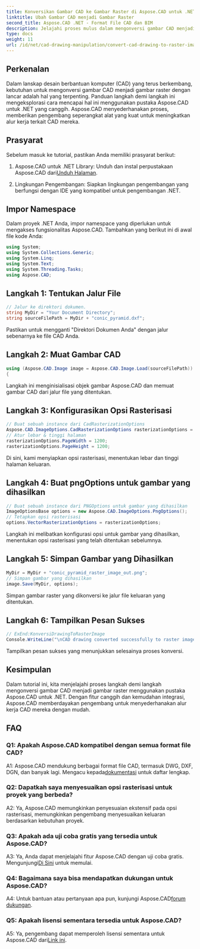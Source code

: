 ```yaml
---
title: Konversikan Gambar CAD ke Gambar Raster di Aspose.CAD untuk .NET
linktitle: Ubah Gambar CAD menjadi Gambar Raster
second_title: Aspose.CAD .NET - Format File CAD dan BIM
description: Jelajahi proses mulus dalam mengonversi gambar CAD menjadi gambar raster di .NET dengan Aspose.CAD. Buka alur kerja yang efisien dan tingkatkan proyek CAD Anda dengan mudah.
type: docs
weight: 11
url: /id/net/cad-drawing-manipulation/convert-cad-drawing-to-raster-image/
---
```

## Perkenalan

Dalam lanskap desain berbantuan komputer (CAD) yang terus berkembang, kebutuhan untuk mengonversi gambar CAD menjadi gambar raster dengan lancar adalah hal yang terpenting. Panduan langkah demi langkah ini mengeksplorasi cara mencapai hal ini menggunakan pustaka Aspose.CAD untuk .NET yang canggih. Aspose.CAD menyederhanakan proses, memberikan pengembang seperangkat alat yang kuat untuk meningkatkan alur kerja terkait CAD mereka.

## Prasyarat

Sebelum masuk ke tutorial, pastikan Anda memiliki prasyarat berikut:

1.  Aspose.CAD untuk .NET Library: Unduh dan instal perpustakaan Aspose.CAD dari[Unduh Halaman](https://releases.aspose.com/cad/net/).

2. Lingkungan Pengembangan: Siapkan lingkungan pengembangan yang berfungsi dengan IDE yang kompatibel untuk pengembangan .NET.

## Impor Namespace

Dalam proyek .NET Anda, impor namespace yang diperlukan untuk mengakses fungsionalitas Aspose.CAD. Tambahkan yang berikut ini di awal file kode Anda:

```csharp
using System;
using System.Collections.Generic;
using System.Linq;
using System.Text;
using System.Threading.Tasks;
using Aspose.CAD;
```

## Langkah 1: Tentukan Jalur File

```csharp
// Jalur ke direktori dokumen.
string MyDir = "Your Document Directory";
string sourceFilePath = MyDir + "conic_pyramid.dxf";
```

Pastikan untuk mengganti "Direktori Dokumen Anda" dengan jalur sebenarnya ke file CAD Anda.

## Langkah 2: Muat Gambar CAD

```csharp
using (Aspose.CAD.Image image = Aspose.CAD.Image.Load(sourceFilePath))
{
```

Langkah ini menginisialisasi objek gambar Aspose.CAD dan memuat gambar CAD dari jalur file yang ditentukan.

## Langkah 3: Konfigurasikan Opsi Rasterisasi

```csharp
// Buat sebuah instance dari CadRasterizationOptions
Aspose.CAD.ImageOptions.CadRasterizationOptions rasterizationOptions = new Aspose.CAD.ImageOptions.CadRasterizationOptions();
// Atur lebar & tinggi halaman
rasterizationOptions.PageWidth = 1200;
rasterizationOptions.PageHeight = 1200;
```

Di sini, kami menyiapkan opsi rasterisasi, menentukan lebar dan tinggi halaman keluaran.

## Langkah 4: Buat pngOptions untuk gambar yang dihasilkan

```csharp
// Buat sebuah instance dari PNGOptions untuk gambar yang dihasilkan
ImageOptionsBase options = new Aspose.CAD.ImageOptions.PngOptions();
// Tetapkan opsi rasterisasi
options.VectorRasterizationOptions = rasterizationOptions;
```

Langkah ini melibatkan konfigurasi opsi untuk gambar yang dihasilkan, menentukan opsi rasterisasi yang telah ditentukan sebelumnya.

## Langkah 5: Simpan Gambar yang Dihasilkan

```csharp
MyDir = MyDir + "conic_pyramid_raster_image_out.png";
// Simpan gambar yang dihasilkan
image.Save(MyDir, options);
```

Simpan gambar raster yang dikonversi ke jalur file keluaran yang ditentukan.

## Langkah 6: Tampilkan Pesan Sukses

```csharp
// ExEnd:KonversiDrawingToRasterImage
Console.WriteLine("\nCAD drawing converted successfully to raster image format.\nFile saved at " + MyDir);
```

Tampilkan pesan sukses yang menunjukkan selesainya proses konversi.

## Kesimpulan

Dalam tutorial ini, kita menjelajahi proses langkah demi langkah mengonversi gambar CAD menjadi gambar raster menggunakan pustaka Aspose.CAD untuk .NET. Dengan fitur canggih dan kemudahan integrasi, Aspose.CAD memberdayakan pengembang untuk menyederhanakan alur kerja CAD mereka dengan mudah.

## FAQ

### Q1: Apakah Aspose.CAD kompatibel dengan semua format file CAD?

A1: Aspose.CAD mendukung berbagai format file CAD, termasuk DWG, DXF, DGN, dan banyak lagi. Mengacu kepada[dokumentasi](https://reference.aspose.com/cad/net/) untuk daftar lengkap.

### Q2: Dapatkah saya menyesuaikan opsi rasterisasi untuk proyek yang berbeda?

A2: Ya, Aspose.CAD memungkinkan penyesuaian ekstensif pada opsi rasterisasi, memungkinkan pengembang menyesuaikan keluaran berdasarkan kebutuhan proyek.

### Q3: Apakah ada uji coba gratis yang tersedia untuk Aspose.CAD?

 A3: Ya, Anda dapat menjelajahi fitur Aspose.CAD dengan uji coba gratis. Mengunjungi[Di Sini](https://releases.aspose.com/) untuk memulai.

### Q4: Bagaimana saya bisa mendapatkan dukungan untuk Aspose.CAD?

 A4: Untuk bantuan atau pertanyaan apa pun, kunjungi Aspose.CAD[forum dukungan](https://forum.aspose.com/c/cad/19).

### Q5: Apakah lisensi sementara tersedia untuk Aspose.CAD?
 
 A5: Ya, pengembang dapat memperoleh lisensi sementara untuk Aspose.CAD dari[Link ini](https://purchase.aspose.com/temporary-license/).